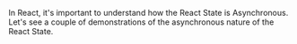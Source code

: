 In React, it's important to understand how the React State is Asynchronous. Let's see a couple of demonstrations of the asynchronous nature of the React State.
